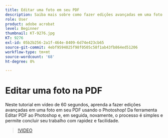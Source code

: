 ```yaml
---
title: Editar uma foto em seu PDF
description: Saiba mais sobre como fazer edições avançadas em uma foto em seu PDF usando o Photoshop
role: User
product: adobe acrobat
level: Beginner
thumbnail: KT-9276.jpg
KT: 9276
exl-id: 05b2b256-2a1f-464e-8409-6d74e423cb65
source-git-commit: 4ebf9594025f98f0505c58f1ab43fb864ed51206
workflow-type: tm+mt
source-wordcount: '68'
ht-degree: 0%

---
```


# Editar uma foto na PDF

Neste tutorial em vídeo de 60 segundos, aprenda a fazer edições avançadas em uma foto em seu PDF usando o Photoshop! Da ferramenta Editar PDF ao Photoshop e, em seguida, novamente, o processo é simples e permite concluir seu trabalho com rapidez e facilidade.

>[!VIDEO](https://video.tv.adobe.com/v/338276?quality=12&learn=on&hidetitle=true)
